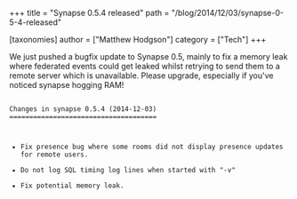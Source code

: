 +++
title = "Synapse 0.5.4 released"
path = "/blog/2014/12/03/synapse-0-5-4-released"

[taxonomies]
author = ["Matthew Hodgson"]
category = ["Tech"]
+++

We just pushed a bugfix update to Synapse 0.5, mainly to fix a memory leak where federated events could get leaked whilst retrying to send them to a remote server which is unavailable.  Please upgrade, especially if you've noticed synapse hogging RAM!

<code>
Changes in synapse 0.5.4 (2014-12-03)
=====================================

 * Fix presence bug where some rooms did not display presence updates for
   remote users.
 * Do not log SQL timing log lines when started with "-v"
 * Fix potential memory leak.
 
</code>
